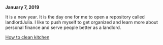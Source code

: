 
**January 7, 2019**<br>

It is a new year. It is the day one for me to open a repository called landlordJulia. I like to push myself to get organized and learn more about personal finance and serve people better as a landlord. 

[How to clean kitchen](https://juliachencoding.blogspot.com/2019/01/case-study-3-hours-home-cleaning-in.html)<br>

